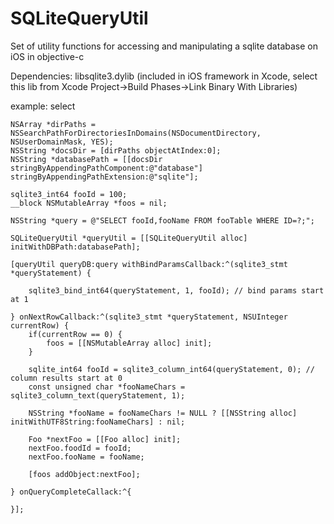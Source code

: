 SQLiteQueryUtil
===============

Set of utility functions for accessing and manipulating a sqlite database on iOS in objective-c

Dependencies: libsqlite3.dylib
(included in iOS framework in Xcode, select this lib from Xcode Project->Build Phases->Link Binary With Libraries)

example: select

```
NSArray *dirPaths = NSSearchPathForDirectoriesInDomains(NSDocumentDirectory, NSUserDomainMask, YES);
NSString *docsDir = [dirPaths objectAtIndex:0];
NSString *databasePath = [[docsDir stringByAppendingPathComponent:@"database"] stringByAppendingPathExtension:@"sqlite"];

sqlite3_int64 fooId = 100;
__block NSMutableArray *foos = nil;

NSString *query = @"SELECT fooId,fooName FROM fooTable WHERE ID=?;";

SQLiteQueryUtil *queryUtil = [[SQLiteQueryUtil alloc] initWithDBPath:databasePath];

[queryUtil queryDB:query withBindParamsCallback:^(sqlite3_stmt *queryStatement) {

    sqlite3_bind_int64(queryStatement, 1, fooId); // bind params start at 1

} onNextRowCallback:^(sqlite3_stmt *queryStatement, NSUInteger currentRow) {
    if(currentRow == 0) {
        foos = [[NSMutableArray alloc] init];
    }

    sqlite_int64 fooId = sqlite3_column_int64(queryStatement, 0); // column results start at 0
    const unsigned char *fooNameChars = sqlite3_column_text(queryStatement, 1);

    NSString *fooName = fooNameChars != NULL ? [[NSString alloc] initWithUTF8String:fooNameChars] : nil;

    Foo *nextFoo = [[Foo alloc] init];
    nextFoo.foodId = fooId;
    nextFoo.fooName = fooName;

    [foos addObject:nextFoo];

} onQueryCompleteCallack:^{

}];
```
